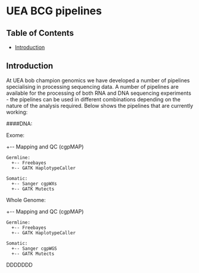 # UEA BCG pipelines

<!-- TABLE OF CONTENTS -->
## Table of Contents

* [Introduction](#Introduction)


## Introduction

At UEA bob champion genomics we have developed a number of pipelines specialising in processing sequencing data. A number of pipelines are available for the processing of both RNA and DNA sequencing experiments - the pipelines can be used in different combinations depending on the nature of the analysis required. Below shows the pipelines that are currently working:

####DNA:

  Exome:

  +-- Mapping and QC (cgpMAP)

    Germline:
      +-- Freebayes
      +-- GATK HaplotypeCaller

    Somatic:
      +-- Sanger cgpWXs
      +-- GATK Mutects


  Whole Genome:

  +-- Mapping and QC (cgpMAP)

    Germline:
      +-- Freebayes
      +-- GATK HaplotypeCaller

    Somatic:
      +-- Sanger cgpWGS
      +-- GATK Mutects


DDDDDDD

